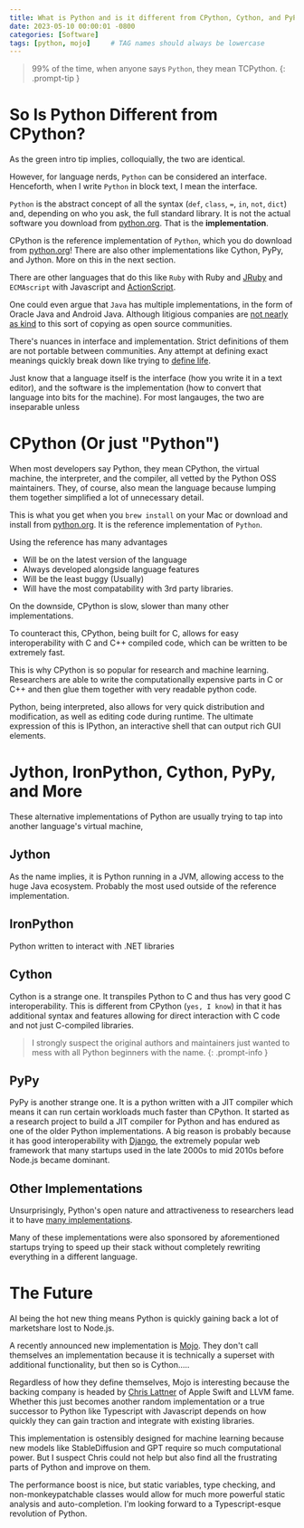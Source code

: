 ```yaml
---
title: What is Python and is it different from CPython, Cython, and PyPy?
date: 2023-05-10 00:00:01 -0800
categories: [Software]
tags: [python, mojo]     # TAG names should always be lowercase
---
```


> 99% of the time, when anyone says `Python`, they mean TCPython.
{: .prompt-tip }

# So Is Python Different from CPython?

As the green intro tip implies, colloquially, the two are identical. 

However, for language nerds, `Python` can be considered an interface. Henceforth, when I write `Python` in block text, I mean the interface.

`Python` is the abstract concept of all the syntax (`def`, `class`, `=`, `in`, `not`, `dict`) and, depending on who you ask, the full standard library. It is not the actual software you download from [python.org](https://www.python.org/). That is the **implementation**.

CPython is the reference implementation of `Python`, which you do download from [python.org](https://www.python.org/)! There are also other implementations like Cython, PyPy, and Jython. More on this in the next section.

There are other languages that do this like `Ruby` with Ruby and [JRuby](https://www.jruby.org/) and `ECMAscript` with Javascript and [ActionScript](https://helpx.adobe.com/animate/using/actionscript.html).

One could even argue that `Java` has multiple implementations, in the form of Oracle Java and Android Java. Although litigious companies are [not nearly as kind](https://en.wikipedia.org/wiki/Google_LLC_v._Oracle_America,_Inc.) to this sort of copying as open source communities. 

There's nuances in interface and implementation. Strict definitions of them are not portable between communities. Any attempt at defining exact meanings quickly break down like trying to [define life](https://en.wikipedia.org/wiki/Life#Definitions). 

Just know that a language itself is the interface (how you write it in a text editor), and the software is the implementation (how to convert that language into bits for the machine). For most langauges, the two are inseparable unless 

# CPython (Or just "Python")

When most developers say Python, they mean CPython, the virtual machine, the interpreter, and the compiler, all vetted by the Python OSS maintainers. They, of course, also mean the language because lumping them together simplified a lot of unnecessary detail.

This is what you get when you `brew install` on your Mac or download and install from [python.org](https://www.python.org/). It is the reference implementation of `Python`. 

Using the reference has many advantages
* Will be on the latest version of the language
* Always developed alongside language features
* Will be the least buggy (Usually)
* Will have the most compatability with 3rd party libraries.

On the downside, CPython is slow, slower than many other implementations.

To counteract this, CPython, being built for C, allows for easy interoperability with C and C++ compiled code, which can be written to be extremely fast.

This is why CPython is so popular for research and machine learning. Researchers are able to write the computationally expensive parts in C or C++ and then glue them together with very readable python code. 

Python, being interpreted, also allows for very quick distribution and modification, as well as editing code during runtime. The ultimate expression of this is IPython, an interactive shell that can output rich GUI elements.

# Jython, IronPython, Cython, PyPy, and More

These alternative implementations of Python are usually trying to tap into another language's virtual machine,  

## Jython
As the name implies, it is Python running in a JVM, allowing access to the huge Java ecosystem. Probably the most used outside of the reference implementation.

## IronPython
Python written to interact with .NET libraries

## Cython
Cython is a strange one. It transpiles Python to C and thus has very good C interoperability. This is different from CPython (`yes, I know`) in that it has additional syntax and features allowing for direct interaction with C code and not just C-compiled libraries.

> I strongly suspect the original authors and maintainers just wanted to mess with all Python beginners with the name.
{: .prompt-info }

## PyPy

PyPy is another strange one. It is a python written with a JIT compiler which means it can run certain workloads much faster than CPython. It started as a research project to build a JIT compiler for Python and has endured as one of the older Python implementations. A big reason is probably because it has good interoperability with [Django](https://www.djangoproject.com/), the extremely popular web framework that many startups used in the late 2000s to mid 2010s before Node.js became dominant.

## Other Implementations

Unsurprisingly, Python's open nature and attractiveness to researchers lead it to have [many implementations](https://wiki.python.org/moin/PythonImplementations). 

Many of these implementations were also sponsored by aforementioned startups trying to speed up their stack without completely rewriting everything in a different language.

# The Future

AI being the hot new thing means Python is quickly gaining back a lot of marketshare lost to Node.js.

A recently announced new implementation is [Mojo](https://www.modular.com/mojo). They don't call themselves an implementation because it is technically a superset with additional functionality, but then so is Cython.....

Regardless of how they define themselves, Mojo is interesting because the backing company is headed by [Chris Lattner](https://en.wikipedia.org/wiki/Chris_Lattner) of Apple Swift and LLVM fame. Whether this just becomes another random implementation or a true successor to Python like Typescript with Javascript depends on how quickly they can gain traction and integrate with existing libraries.

This implementation is ostensibly designed for machine learning because new models like StableDiffusion and GPT require so much computational power. But I suspect Chris could not help but also find all the frustrating parts of Python and improve on them.

The performance boost is nice, but static variables, type checking, and non-monkeypatchable classes would allow for much more powerful static analysis and auto-completion. I'm looking forward to a Typescript-esque revolution of Python.

